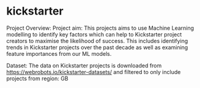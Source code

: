 # kickstarter

Project Overview:
Project aim:
This projects aims to use Machine Learning modelling to identify key factors which can help to Kickstarter project creators to maximise the likelihood of success. This includes identifying trends in Kickstarter projects over the past decade as well as examining feature importances from our ML models.

Dataset:
The data on Kickstarter projects is downloaded from https://webrobots.io/kickstarter-datasets/ and filtered to only include projects from region: GB
